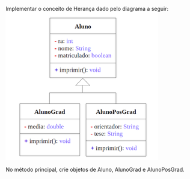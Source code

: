 Implementar o conceito de Herança dado pelo diagrama a seguir:
![Diagrama](diagrama.png)

No método principal, crie objetos de Aluno, AlunoGrad e AlunoPosGrad.
